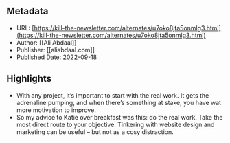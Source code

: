 ## Metadata
* URL: [https://kill-the-newsletter.com/alternates/u7oko8jta5onmlg3.html](https://kill-the-newsletter.com/alternates/u7oko8jta5onmlg3.html)
* Author: [[Ali Abdaal]]
* Publisher: [[aliabdaal.com]]
* Published Date: 2022-09-18

## Highlights
* With any project, it’s important to start with the real work. It gets the adrenaline pumping, and when there’s something at stake, you have wat more motivation to improve.
* So my advice to Katie over breakfast was this: do the real work. Take the most direct route to your objective. Tinkering with website design and marketing can be useful – but not as a cosy distraction.
